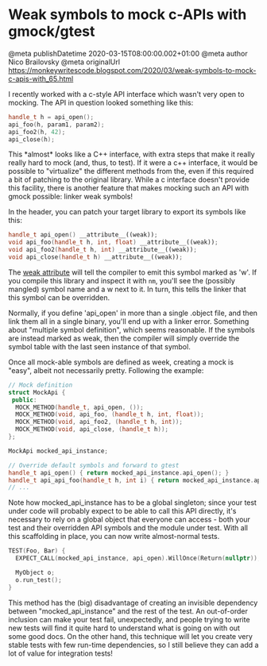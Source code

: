 # Weak symbols to mock c-APIs with gmock/gtest

@meta publishDatetime 2020-03-15T08:00:00.002+01:00
@meta author Nico Brailovsky
@meta originalUrl https://monkeywritescode.blogspot.com/2020/03/weak-symbols-to-mock-c-apis-with_65.html

I recently worked with a c-style API interface which wasn't very open to mocking. The API in question looked something like this:

```c++
handle_t h = api_open();
api_foo(h, param1, param2);
api_foo2(h, 42);
api_close(h);
```

This \*almost\* looks like a C++ interface, with extra steps that make it really really hard to mock (and, thus, to test). If it were a c++ interface, it would be possible to "virtualize" the different methods from the, even if this required a bit of patching to the original library. While a c interface doesn't provide this facility, there is another feature that makes mocking such an API with gmock possible: linker weak symbols!

In the header, you can patch your target library to export its symbols like this:

```c++
handle_t api_open() __attribute__((weak));
void api_foo(handle_t h, int, float) __attribute__((weak));
void api_foo2(handle_t h, int) __attribute__((weak));
void api_close(handle_t h) __attribute__((weak));
```

The [weak attribute](https://gcc.gnu.org/onlinedocs/gcc-3.2/gcc/Function-Attributes.html) will tell the compiler to emit this symbol marked as 'w'. If you compile this library and inspect it with `nm`, you'll see the (possibly mangled) symbol name and a w next to it. In turn, this tells the linker that this symbol can be overridden.

Normally, if you define 'api\_open' in more than a single .object file, and then link them all in a single binary, you'll end up with a linker error. Something about "multiple symbol definition", which seems reasonable. If the symbols are instead marked as weak, then the compiler will simply override the symbol table with the last seen instance of that symbol.

Once all mock-able symbols are defined as week, creating a mock is "easy", albeit not necessarily pretty. Following the example:

```c++
// Mock definition
struct MockApi {
 public:
  MOCK_METHOD(handle_t, api_open, ());
  MOCK_METHOD(void, api_foo, (handle_t h, int, float));
  MOCK_METHOD(void, api_foo2, (handle_t h, int));
  MOCK_METHOD(void, api_close, (handle_t h));
};

MockApi mocked_api_instance;

// Override default symbols and forward to gtest
handle_t api_open() { return mocked_api_instance.api_open(); }
handle_t api_api_foo(handle_t h, int i) { return mocked_api_instance.api_open(h, i); }
// ...
```

Note how mocked\_api\_instance has to be a global singleton; since your test under code will probably expect to be able to call this API directly, it's necessary to rely on a global object that everyone can access - both your test and their overridden API symbols and the module under test. With all this scaffolding in place, you can now write almost-normal tests.

```c++
TEST(Foo, Bar) {
  EXPECT_CALL(mocked_api_instance, api_open).WillOnce(Return(nullptr));

  MyObject o;
  o.run_test();
}
```

This method has the (big) disadvantage of creating an invisible dependency between "mocked\_api\_instance" and the rest of the test. An out-of-order inclusion can make your test fail, unexpectedly, and people trying to write new tests will find it quite hard to understand what is going on with out some good docs. On the other hand, this technique will let you create very stable tests with few run-time dependencies, so I still believe they can add a lot of value for integration tests!

